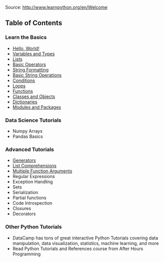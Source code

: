 Source: http://www.learnpython.org/en/Welcome

## Table of Contents
### Learn the Basics
- [Hello, World!](http://www.learnpython.org/en/Hello%2C_World%21)
- [Variables and Types](http://www.learnpython.org/en/Variables_and_Types)
- [Lists](http://www.learnpython.org/en/Lists)
- [Basic Operators](http://www.learnpython.org/en/Basic_Operators)
- [String Formatting](http://www.learnpython.org/en/String_Formatting)
- [Basic String Operations](http://www.learnpython.org/en/Basic_String_Operations)
- [Conditions](http://www.learnpython.org/en/Conditions)
- [Loops](http://www.learnpython.org/en/Loops)
- [Functions](http://www.learnpython.org/en/Functions)
- [Classes and Objects](http://www.learnpython.org/en/Classes_and_Objects)
- [Dictionaries](http://www.learnpython.org/en/Dictionaries)
- [Modules and Packages](http://www.learnpython.org/en/Modules_and_Packages)

### Data Science Tutorials
- Numpy Arrays
- Pandas Basics

### Advanced Tutorials
- [Generators](http://www.learnpython.org/en/Generators)
- [List Comprehensions](http://www.learnpython.org/en/List_Comprehensions)
- [Multiple Function Arguments](http://www.learnpython.org/en/Multiple_Function_Arguments)
- Regular Expressions
- Exception Handling
- Sets
- Serialization
- Partial functions
- Code Introspection
- Closures
- Decorators

### Other Python Tutorials
- DataCamp has tons of great interactive Python Tutorials covering data manipulation, data visualization, statistics, machine learning, and more
- Read Python Tutorials and References course from After Hours Programming
